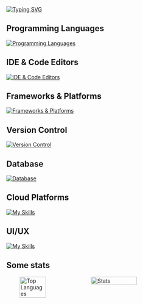 [![Typing SVG](https://readme-typing-svg.demolab.com?font=Fira+Code&size=30&duration=2000&pause=1000&color=E1E1E1&width=435&lines=Flutter;Android;iOS)](https://git.io/typing-svg)
## Programming Languages
<div>
	<a href="https://skillicons.dev"><img src="https://skillicons.dev/icons?i=dart,python&theme=dark&perline=15" alt="Programming Languages" /></a>
</div>

## IDE & Code Editors
<div>
	<a href="https://skillicons.dev"><img src="https://skillicons.dev/icons?i=androidstudio,idea,pycharm,vscode,visualstudio&theme=dark&perline=15" alt="IDE & Code Editors" /></a>
</div>

## Frameworks & Platforms
<div>
	<a href="https://skillicons.dev"><img src="https://skillicons.dev/icons?i=flutter&theme=dark&perline=15" alt="Frameworks & Platforms" /></a>
</div>

## Version Control
<div>
	<a href="https://skillicons.dev"><img src="https://skillicons.dev/icons?i=github,git&theme=dark&perline=15" alt="Version Control" /></a>
</div>

## Database
<div>
	<a href="https://skillicons.dev"><img src="https://skillicons.dev/icons?i=mysql,supabase,postgresql,sqlite&theme=dark&perline=15" alt="Database" /></a>
</div>

## Cloud Platforms
<div>
	<a href="https://skillicons.dev"><img src="https://skillicons.dev/icons?i=gcp&theme=dark&perline=15" alt="My Skills" /></a>
</div>

## UI/UX
<div>
	<a href="https://skillicons.dev"><img src="https://skillicons.dev/icons?i=figma&theme=dark&perline=15" alt="My Skills" /></a>
</div>

## Some stats
<div style="display: flex; justify-content: center;">
  <img src="https://github-readme-stats.vercel.app/api/top-langs/?username=heimin22&theme=radical&layout=compact&hide_border=true" alt="Top Languages" style="width: 37%;" />
  <img src="https://github-readme-stats.vercel.app/api?username=heimin22&show_icons=true&theme=radical&hide_border=true" alt="Stats" style="width: 49%;" />
</div>

